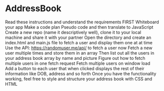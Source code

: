 # AddressBook <!DOCTYPE html>
Read these instructions and understand the requirements 
FIRST Whiteboard your app Make a code plan Pseudo code and then translate to JavaScript 
Create a new repo (name it descriptively well), clone it to your local machine and share it with your partner 
Open the directory and create an index.html and main.js file to fetch a user and display them one at at time 
Use the API: https://randomuser.me/api/ to fetch a user now 
Fetch a new user multiple times and store them in an array 
Then list out all the users in your address book array by name and picture 
Figure out how to fetch multiple users in one fetch request 
Fetch multiple users on window load Add a button to each user that when clicked displays the rest of their information like DOB, address and so forth 
Once you have the functionality working, feel free to style and structure your address book with CSS and HTML